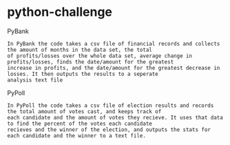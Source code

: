# python-challenge
PyBank
  
    In PyBank the code takes a csv file of financial records and collects the amount of months in the data set, the total 
    of profits/losses over the whole data set, average change in profits/losses, finds the date/amount for the greatest 
    increase in profits, and the date/amount for the greatest decrease in losses. It then outputs the results to a seperate 
    analysis text file
    
PyPoll

    In PyPoll the code takes a csv file of election results and records the total amount of votes cast, and keeps track of 
    each candidate and the amount of votes they recieve. It uses that data to find the percent of the votes each candidate 
    recieves and the winner of the election, and outputs the stats for each candidate and the winner to a text file.
